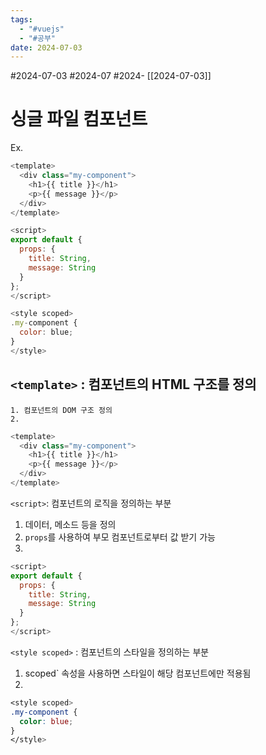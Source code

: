 ```yaml
---
tags:
  - "#vuejs"
  - "#공부"
date: 2024-07-03
---
```

#2024-07-03 #2024-07 #2024- [[2024-07-03]]

# 싱글 파일 컴포넌트 

Ex.
```vue.js
<template>
  <div class="my-component">
    <h1>{{ title }}</h1>
    <p>{{ message }}</p>
  </div>
</template>

<script>
export default {
  props: {
    title: String,
    message: String
  }
};
</script>

<style scoped>
.my-component {
  color: blue;
}
</style>

```

## `<template>` : 컴포넌트의 HTML 구조를 정의
    1. 컴포넌트의 DOM 구조 정의
    2.
```vue.js
<template>
  <div class="my-component">
    <h1>{{ title }}</h1>
    <p>{{ message }}</p>
  </div>
</template>

```


`<script>`: 컴포넌트의 로직을 정의하는 부분

1. 데이터, 메소드 등을 정의
2. `props`를 사용하여 부모 컴포넌트로부터 값 받기 가능
3. 
```js
<script>
export default {
  props: {
    title: String,
    message: String
  }
};
</script>
```


`<style scoped>` : 컴포넌트의 스타일을 정의하는 부분
1. scoped` 속성을 사용하면 스타일이 해당 컴포넌트에만 적용됨
2.   
```css
<style scoped>
.my-component {
  color: blue;
}
</style>
```